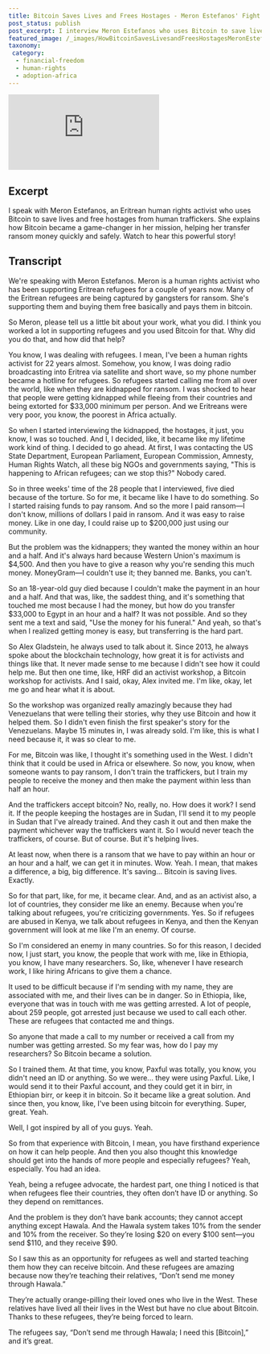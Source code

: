 ```yaml
---
title: Bitcoin Saves Lives and Frees Hostages - Meron Estefanos' Fight for Refugees
post_status: publish
post_excerpt: I interview Meron Estefanos who uses Bitcoin to save lives and free hostages from human traffickers.
featured_image: /_images/HowBitcoinSavesLivesandFreesHostagesMeronEstefanosFightforRefugees.jpg
taxonomy:
 category:
  - financial-freedom
  - human-rights
  - adoption-africa
---
```


<iframe src="https://player.vimeo.com/video/1059227008?badge=0&amp;autopause=0&amp;player_id=0&amp;app_id=58479" frameborder="0" allow="autoplay; fullscreen; picture-in-picture; clipboard-write; encrypted-media" title="How Bitcoin Saves Lives and Frees Hostages - Meron Estefanos&#039; Fight for Refugees"></iframe>

<div style="margin-bottom:30px;"></div>

## Excerpt

I speak with Meron Estefanos, an Eritrean human rights activist who uses Bitcoin to save lives and free hostages from human traffickers. She explains how Bitcoin became a game-changer in her mission, helping her transfer ransom money quickly and safely. Watch to hear this powerful story!

## Transcript

We're speaking with Meron Estefanos. Meron is a human rights activist who has been supporting Eritrean refugees for a couple of years now. Many of the Eritrean refugees are being captured by gangsters for ransom. She's supporting them and buying them free basically and pays them in bitcoin.

So Meron, please tell us a little bit about your work, what you did. I think you worked a lot in supporting refugees and you used Bitcoin for that. Why did you do that, and how did that help?

You know, I was dealing with refugees. I mean, I've been a human rights activist for 22 years almost. Somehow, you know, I was doing radio broadcasting into Eritrea via satellite and short wave, so my phone number became a hotline for refugees. So refugees started calling me from all over the world, like when they are kidnapped for ransom. I was shocked to hear that people were getting kidnapped while fleeing from their countries and being extorted for \$33,000 minimum per person. And we Eritreans were very poor, you know, the poorest in Africa actually.

So when I started interviewing the kidnapped, the hostages, it just, you know, I was so touched. And I, I decided, like, it became like my lifetime work kind of thing. I decided to go ahead. At first, I was contacting the US State Department, European Parliament, European Commission, Amnesty, Human Rights Watch, all these big NGOs and governments saying, "This is happening to African refugees; can we stop this?" Nobody cared.

So in three weeks' time of the 28 people that I interviewed, five died because of the torture. So for me, it became like I have to do something. So I started raising funds to pay ransom. And so the more I paid ransom—I don't know, millions of dollars I paid in ransom. And it was easy to raise money. Like in one day, I could raise up to \$200,000 just using our community.

But the problem was the kidnappers; they wanted the money within an hour and a half. And it's always hard because Western Union's maximum is \$4,500. And then you have to give a reason why you're sending this much money. MoneyGram—I couldn't use it; they banned me. Banks, you can't.

So an 18-year-old guy died because I couldn't make the payment in an hour and a half. And that was, like, the saddest thing, and it's something that touched me most because I had the money, but how do you transfer \$33,000 to Egypt in an hour and a half? It was not possible. And so they sent me a text and said, "Use the money for his funeral." And yeah, so that's when I realized getting money is easy, but transferring is the hard part.

So Alex Gladstein, he always used to talk about it. Since 2013, he always spoke about the blockchain technology, how great it is for activists and things like that. It never made sense to me because I didn't see how it could help me. But then one time, like, HRF did an activist workshop, a Bitcoin workshop for activists. And I said, okay, Alex invited me. I'm like, okay, let me go and hear what it is about.

So the workshop was organized really amazingly because they had Venezuelans that were telling their stories, why they use Bitcoin and how it helped them. So I didn't even finish the first speaker's story for the Venezuelans. Maybe 15 minutes in, I was already sold. I'm like, this is what I need because it, it was so clear to me.

For me, Bitcoin was like, I thought it's something used in the West. I didn't think that it could be used in Africa or elsewhere. So now, you know, when someone wants to pay ransom, I don't train the traffickers, but I train my people to receive the money and then make the payment within less than half an hour.

And the traffickers accept bitcoin? No, really, no. How does it work? I send it. If the people keeping the hostages are in Sudan, I'll send it to my people in Sudan that I've already trained. And they cash it out and then make the payment whichever way the traffickers want it. So I would never teach the traffickers, of course. But of course. But it's helping lives.

At least now, when there is a ransom that we have to pay within an hour or an hour and a half, we can get it in minutes. Wow. Yeah. I mean, that makes a difference, a big, big difference. It's saving... Bitcoin is saving lives. Exactly.

So for that part, like, for me, it became clear. And, and as an activist also, a lot of countries, they consider me like an enemy. Because when you're talking about refugees, you're criticizing governments. Yes. So if refugees are abused in Kenya, we talk about refugees in Kenya, and then the Kenyan government will look at me like I'm an enemy. Of course.

So I'm considered an enemy in many countries. So for this reason, I decided now, I just start, you know, the people that work with me, like in Ethiopia, you know, I have many researchers. So, like, whenever I have research work, I like hiring Africans to give them a chance.

It used to be difficult because if I'm sending with my name, they are associated with me, and their lives can be in danger. So in Ethiopia, like, everyone that was in touch with me was getting arrested. A lot of people, about 259 people, got arrested just because we used to call each other. These are refugees that contacted me and things.

So anyone that made a call to my number or received a call from my number was getting arrested. So my fear was, how do I pay my researchers? So Bitcoin became a solution.

So I trained them. At that time, you know, Paxful was totally, you know, you didn't need an ID or anything. So we were... they were using Paxful. Like, I would send it to their Paxful account, and they could get it in birr, in Ethiopian birr, or keep it in bitcoin. So it became like a great solution. And since then, you know, like, I've been using bitcoin for everything. Super, great. Yeah.

Well, I got inspired by all of you guys. Yeah.

So from that experience with Bitcoin, I mean, you have firsthand experience on how it can help people. And then you also thought this knowledge should get into the hands of more people and especially refugees? Yeah, especially. You had an idea.

Yeah, being a refugee advocate, the hardest part, one thing I noticed is that when refugees flee their countries, they often don’t have ID or anything. So they depend on remittances.

And the problem is they don’t have bank accounts; they cannot accept anything except Hawala. And the Hawala system takes 10% from the sender and 10% from the receiver. So they’re losing \$20 on every \$100 sent—you send \$110, and they receive \$90.

So I saw this as an opportunity for refugees as well and started teaching them how they can receive bitcoin. And these refugees are amazing because now they’re teaching their relatives, “Don’t send me money through Hawala.”

They’re actually orange-pilling their loved ones who live in the West. These relatives have lived all their lives in the West but have no clue about Bitcoin. Thanks to these refugees, they’re being forced to learn.

The refugees say, “Don’t send me through Hawala; I need this \[Bitcoin],” and it’s great.
